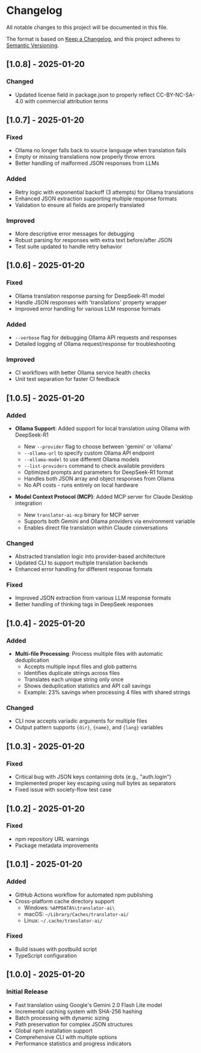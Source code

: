 # Changelog

All notable changes to this project will be documented in this file.

The format is based on [Keep a Changelog](https://keepachangelog.com/en/1.0.0/),
and this project adheres to [Semantic Versioning](https://semver.org/spec/v2.0.0.html).

## [1.0.8] - 2025-01-20

### Changed
- Updated license field in package.json to properly reflect CC-BY-NC-SA-4.0 with commercial attribution terms

## [1.0.7] - 2025-01-20

### Fixed
- Ollama no longer falls back to source language when translation fails
- Empty or missing translations now properly throw errors
- Better handling of malformed JSON responses from LLMs

### Added
- Retry logic with exponential backoff (3 attempts) for Ollama translations
- Enhanced JSON extraction supporting multiple response formats
- Validation to ensure all fields are properly translated

### Improved
- More descriptive error messages for debugging
- Robust parsing for responses with extra text before/after JSON
- Test suite updated to handle retry behavior

## [1.0.6] - 2025-01-20

### Fixed
- Ollama translation response parsing for DeepSeek-R1 model
- Handle JSON responses with 'translations' property wrapper
- Improved error handling for various LLM response formats

### Added
- `--verbose` flag for debugging Ollama API requests and responses
- Detailed logging of Ollama request/response for troubleshooting

### Improved
- CI workflows with better Ollama service health checks
- Unit test separation for faster CI feedback

## [1.0.5] - 2025-01-20

### Added
- **Ollama Support**: Added support for local translation using Ollama with DeepSeek-R1
  - New `--provider` flag to choose between 'gemini' or 'ollama'
  - `--ollama-url` to specify custom Ollama API endpoint
  - `--ollama-model` to use different Ollama models
  - `--list-providers` command to check available providers
  - Optimized prompts and parameters for DeepSeek-R1 format
  - Handles both JSON array and object responses from Ollama
  - No API costs - runs entirely on local hardware

- **Model Context Protocol (MCP)**: Added MCP server for Claude Desktop integration
  - New `translator-ai-mcp` binary for MCP server
  - Supports both Gemini and Ollama providers via environment variable
  - Enables direct file translation within Claude conversations

### Changed
- Abstracted translation logic into provider-based architecture
- Updated CLI to support multiple translation backends
- Enhanced error handling for different response formats

### Fixed
- Improved JSON extraction from various LLM response formats
- Better handling of thinking tags in DeepSeek responses

## [1.0.4] - 2025-01-20

### Added
- **Multi-file Processing**: Process multiple files with automatic deduplication
  - Accepts multiple input files and glob patterns
  - Identifies duplicate strings across files
  - Translates each unique string only once
  - Shows deduplication statistics and API call savings
  - Example: 23% savings when processing 4 files with shared strings

### Changed
- CLI now accepts variadic arguments for multiple files
- Output pattern supports `{dir}`, `{name}`, and `{lang}` variables

## [1.0.3] - 2025-01-20

### Fixed
- Critical bug with JSON keys containing dots (e.g., "auth.login")
- Implemented proper key escaping using null bytes as separators
- Fixed issue with society-flow test case

## [1.0.2] - 2025-01-20

### Fixed
- npm repository URL warnings
- Package metadata improvements

## [1.0.1] - 2025-01-20

### Added
- GitHub Actions workflow for automated npm publishing
- Cross-platform cache directory support
  - Windows: `%APPDATA%\translator-ai\`
  - macOS: `~/Library/Caches/translator-ai/`
  - Linux: `~/.cache/translator-ai/`

### Fixed
- Build issues with postbuild script
- TypeScript configuration

## [1.0.0] - 2025-01-20

### Initial Release
- Fast translation using Google's Gemini 2.0 Flash Lite model
- Incremental caching system with SHA-256 hashing
- Batch processing with dynamic sizing
- Path preservation for complex JSON structures
- Global npm installation support
- Comprehensive CLI with multiple options
- Performance statistics and progress indicators
